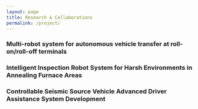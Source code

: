 ```yaml
---
layout: page
title: Research & Collaborations
permalink: /project/
---
```


### Multi-robot system for autonomous vehicle transfer at roll-on/roll-off terminals




### Intelligent Inspection Robot System for Harsh Environments in Annealing Furnace Areas




### Controllable Seismic Source Vehicle Advanced Driver Assistance System Development
